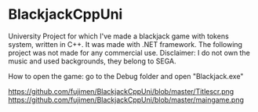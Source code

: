 # BlackjackCppUni
University Project for which I've made a blackjack game with tokens system, written in C++. It was made with .NET framework. 
The following project was not made for any commercial use.
Disclaimer: I do not own the music and used backgrounds, they belong to SEGA.

How to open the game: go to the Debug folder and open "Blackjack.exe"

https://github.com/fujimen/BlackjackCppUni/blob/master/Titlescr.png
https://github.com/fujimen/BlackjackCppUni/blob/master/maingame.png

